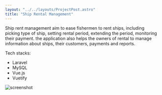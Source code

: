 ```yaml
---
layout: "../../layouts/ProjectPost.astro"
title: "Ship Rental Management"
---
```


Ship rent management aim to ease fishermen to rent ships, including picking type of ship, setting rental period, extending the period, monitoring their payment. the application also helps the owners of rental to manage information about ships, their customers, payments and reports.

Tech stacks:
- Laravel
- MySQL
- Vue.js
- Vuetify

![screenshot](/project/ship-rental-management/image.png)